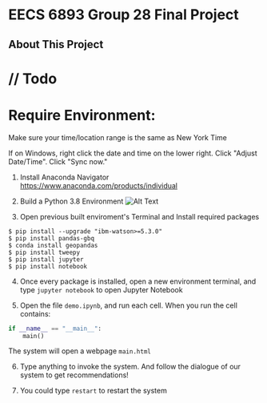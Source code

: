 # EECS 6893 Group 28 Final Project

## About This Project 
// Todo
================
# Require Environment:
Make sure your time/location range is the same as New York Time

If on Windows, right click the date and time on the lower right.
Click "Adjust Date/Time".
Click "Sync now."

1. Install Anaconda Navigator
https://www.anaconda.com/products/individual


2. Build a Python 3.8 Environment
![Alt Text](gifs/Instruction_anaconda.gif)

3. Open previous built enviroment's Terminal and Install required packages
```
$ pip install --upgrade "ibm-watson>=5.3.0"
$ pip install pandas-gbq
$ conda install geopandas
$ pip install tweepy
$ pip install jupyter
$ pip install notebook
```

4. Once every package is installed, open a new environment terminal, and type ``` jupyter notebook ``` to open Jupyter Notebook

5. Open the file ```demo.ipynb```, and run each cell. When you run the cell contains:
~~~python
if __name__ == "__main__":
    main()
~~~
The system will open a webpage ```main.html```

6. Type anything to invoke the system. And follow the dialogue of our system to get recommendations!

7. You could type ```restart``` to restart the system 

